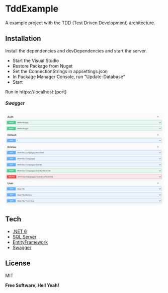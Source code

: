 # TddExample

A example project with the TDD (Test Driven Development) architecture.

## Installation

Install the dependencies and devDependencies and start the server.

- Start the Visual Studio
- Restore Package from Nuget
- Set the ConnectionStrings in appsettings.json
- In Package Manager Console, run "Update-Database"
- Start

Run in https://localhost:{port}

##### Swagger
![Endpoints](https://raw.githubusercontent.com/reismmatheus/freeDictionaryApi/develop/blob/swagger.jpeg)

## Tech

- [.NET 6](https://dotnet.microsoft.com/en-us/learn)
- [SQL Server](https://learn.microsoft.com/en-us/sql/?view=sql-server-ver16)
- [EntityFramework](https://learn.microsoft.com/en-us/aspnet/entity-framework)
- [Swagger](https://swagger.io/)


## License

MIT

**Free Software, Hell Yeah!**